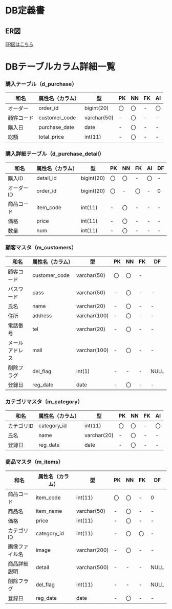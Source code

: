# DB定義書
## ER図
[ER図はこちら](https://github.com/Aso2001160/2021sys-design/blob/main/sampleER.md"ER図はこちら")

# DBテーブルカラム詳細一覧

### 購入テーブル（d_purchase）
|和名|属性名（カラム）|型|PK|NN|FK|AI|
|----|-----|--|--|--|--|--|
|オーダー|order_id|bigint(20)|〇|〇|-|〇|
|顧客コード|customer_code|varchar(50)|-|〇|-|-|
|購入日|purchase_date|date|-|〇|-|-|
|総額|total_price|int(11)|-|〇|-|-|

### 購入詳細テーブル（d_purchase_detail）
|和名|属性名（カラム）|型|PK|NN|FK|AI|DF|
|----|-----|--|--|--|--|--|--|
|購入ID|detail_id|bigint(20)|〇|〇|-|〇|-|
|オーダーID|order_id|bigint(20)|〇|-|〇|-|0|
|商品コード|item_code|int(11)|-|〇|-|-|-|
|価格|price|int(11)|-|〇|-|-|-|
|数量|num|int(11)|-|〇|-|-|-|

### 顧客マスタ（m_customers）
|和名|属性名（カラム）|型|PK|NN|FK|DF|
|----|-----|--|--|--|--|--|
|顧客コード|customer_code|varchar(50)|〇|〇|-||
|パスワード|pass|varchar(50)|-|〇|-|-|
|氏名|name|varchar(20)|-|〇|-|-|
|住所|address|varchar(100)|-|〇|-|-|
|電話番号|tel|varchar(20)|-|〇|-|-|
|メールアドレス|mail|varchar(100)|-|〇|-|-|
|削除フラグ|del_flag|int(1)|-|-|-|NULL|
|登録日|reg_date|date|-|〇|-|-|

### カテゴリマスタ（m_category）
|和名|属性名（カラム）|型|PK|NN|FK|AI|
|----|-----|--|--|--|--|--|
|カテゴリID|category_id|int(11)|〇|〇|-|〇|
|氏名|name|varchar(20)|-|〇|-|-|
|登録日|reg_date|date|-|〇|-|-|

### 商品マスタ（m_items）
|和名|属性名（カラム）|型|PK|NN|FK|DF|
|----|-----|--|--|--|--|--|
|商品コード|item_code|int(11)|〇|〇|-|0|
|商品名|item_name|varchar(50)|-|〇|-|-|
|価格|price|int(11)|-|〇|-|-|
|カテゴリID|category_id|int(11)|-|〇|〇|-|
|画像ファイル名|image|varchar(200)|-|〇|-|-|
|商品詳細説明|detail|varchar(500)|-|-|-|NULL|
|削除フラグ|del_flag|int(11)|-|-|-|NULL|
|登録日|reg_date|date|-|〇|-|-|
